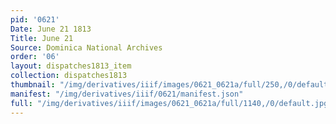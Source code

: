 ```yaml
---
pid: '0621'
Date: June 21 1813
Title: June 21
Source: Dominica National Archives
order: '06'
layout: dispatches1813_item
collection: dispatches1813
thumbnail: "/img/derivatives/iiif/images/0621_0621a/full/250,/0/default.jpg"
manifest: "/img/derivatives/iiif/0621/manifest.json"
full: "/img/derivatives/iiif/images/0621_0621a/full/1140,/0/default.jpg"
---
```

